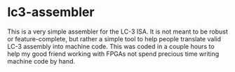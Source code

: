 # lc3-assembler

This is a very simple assembler for the LC-3 ISA. It is not meant to be robust or feature-complete, but rather a simple tool to help people translate valid LC-3 assembly into machine code. This was coded in a couple hours to help my good friend working with FPGAs not spend precious time writing machine code by hand.